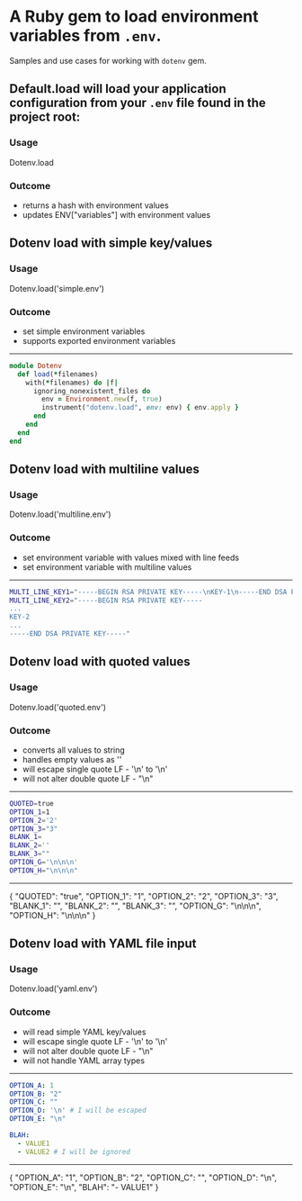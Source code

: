 # A Ruby gem to load environment variables from `.env`.

Samples and use cases for working with `dotenv` gem.

## Default.load will load your application configuration from your `.env` file found in the project root:

### Usage

Dotenv.load

### Outcome

- returns a hash with environment values
- updates ENV["variables"] with environment values

## Dotenv load with simple key/values

### Usage

Dotenv.load('simple.env')

### Outcome

- set simple environment variables
- supports exported environment variables

---

```ruby
module Dotenv
  def load(*filenames)
    with(*filenames) do |f|
      ignoring_nonexistent_files do
        env = Environment.new(f, true)
        instrument("dotenv.load", env: env) { env.apply }
      end
    end
  end
end
```

## Dotenv load with multiline values

### Usage

Dotenv.load('multiline.env')

### Outcome

- set environment variable with values mixed with line feeds
- set environment variable with multiline values

---

```bash
MULTI_LINE_KEY1="-----BEGIN RSA PRIVATE KEY-----\nKEY-1\n-----END DSA PRIVATE KEY-----\n"
MULTI_LINE_KEY2="-----BEGIN RSA PRIVATE KEY-----
...
KEY-2
...
-----END DSA PRIVATE KEY-----"
```

## Dotenv load with quoted values

### Usage

Dotenv.load('quoted.env')

### Outcome

- converts all values to string
- handles empty values as ''
- will escape single quote LF - '\n' to '\\n'
- will not alter double quote LF - "\n"

---

```bash
QUOTED=true
OPTION_1=1
OPTION_2='2'
OPTION_3="3"
BLANK_1=
BLANK_2=''
BLANK_3=""
OPTION_G='\n\n\n'
OPTION_H="\n\n\n"
```

---

{
"QUOTED": "true",
"OPTION_1": "1",
"OPTION_2": "2",
"OPTION_3": "3",
"BLANK_1": "",
"BLANK_2": "",
"BLANK_3": "",
"OPTION_G": "\\n\\n\\n",
"OPTION_H": "\n\n\n"
}

## Dotenv load with YAML file input

### Usage

Dotenv.load('yaml.env')

### Outcome

- will read simple YAML key/values
- will escape single quote LF - '\n' to '\\n'
- will not alter double quote LF - "\n"
- will not handle YAML array types

---

```yaml
OPTION_A: 1
OPTION_B: "2"
OPTION_C: ""
OPTION_D: '\n' # I will be escaped
OPTION_E: "\n"

BLAH:
  - VALUE1
  - VALUE2 # I will be ignored
```

---

{
"OPTION_A": "1",
"OPTION_B": "2",
"OPTION_C": "",
"OPTION_D": "\\n",
"OPTION_E": "\n",
"BLAH": "- VALUE1"
}
